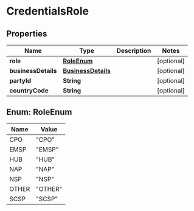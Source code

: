 # CredentialsRole

## Properties
Name | Type | Description | Notes
------------ | ------------- | ------------- | -------------
**role** | [**RoleEnum**](#RoleEnum) |  |  [optional]
**businessDetails** | [**BusinessDetails**](BusinessDetails.md) |  |  [optional]
**partyId** | **String** |  |  [optional]
**countryCode** | **String** |  |  [optional]

<a name="RoleEnum"></a>
## Enum: RoleEnum
Name | Value
---- | -----
CPO | &quot;CPO&quot;
EMSP | &quot;EMSP&quot;
HUB | &quot;HUB&quot;
NAP | &quot;NAP&quot;
NSP | &quot;NSP&quot;
OTHER | &quot;OTHER&quot;
SCSP | &quot;SCSP&quot;
